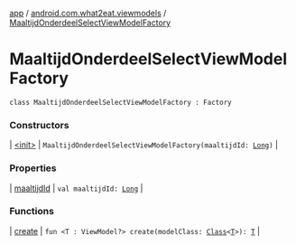 [app](../../index.md) / [android.com.what2eat.viewmodels](../index.md) / [MaaltijdOnderdeelSelectViewModelFactory](./index.md)

# MaaltijdOnderdeelSelectViewModelFactory

`class MaaltijdOnderdeelSelectViewModelFactory : Factory`

### Constructors

| [&lt;init&gt;](-init-.md) | `MaaltijdOnderdeelSelectViewModelFactory(maaltijdId: `[`Long`](https://kotlinlang.org/api/latest/jvm/stdlib/kotlin/-long/index.html)`)` |

### Properties

| [maaltijdId](maaltijd-id.md) | `val maaltijdId: `[`Long`](https://kotlinlang.org/api/latest/jvm/stdlib/kotlin/-long/index.html) |

### Functions

| [create](create.md) | `fun <T : ViewModel?> create(modelClass: `[`Class`](https://developer.android.com/reference/java/lang/Class.html)`<`[`T`](create.md#T)`>): `[`T`](create.md#T) |

